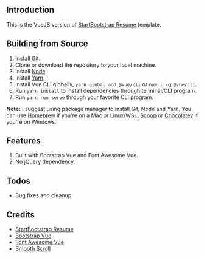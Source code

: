 ## Introduction

This is the VueJS version of [StartBootstrap Resume](https://github.com/BlackrockDigital/startbootstrap-resume) template.

## Building from Source

1. Install [Git](https://git-scm.com/).
2. Clone or download the repository to your local machine.
3. Install [Node](https://nodejs.org/en/).
4. Install [Yarn](https://yarnpkg.org).
5. Install Vue CLI globally, `yarn global add @vue/cli` or `npm i -g @vue/cli`.
6. Run `yarn install` to install dependencies through terminal/CLI program.
7. Run `yarn run serve` through your favorite CLI program.

 **Note:** I suggest using package manager to install Git, Node and Yarn. You can use [Homebrew](httsp://brew.sh) if you're on a Mac or Linux/WSL, [Scoop](https://scoop.sh) or [Chocolatey](https://chocolatey.org/) if you're on Windows.

## Features

1. Built with Bootstrap Vue and Font Awesome Vue.
2. No jQuery dependency.

## Todos

* Bug fixes and cleanup

## Credits

* [StartBootstrap Resume](https://github.com/BlackrockDigital/startbootstrap-resume)
* [Bootstrap Vue](https://bootstrap-vue.js.org/)
* [Font Awesome Vue](https://github.com/FortAwesome/vue-fontawesome)
* [Smooth Scroll](https://github.com/cferdinandi/smooth-scroll)